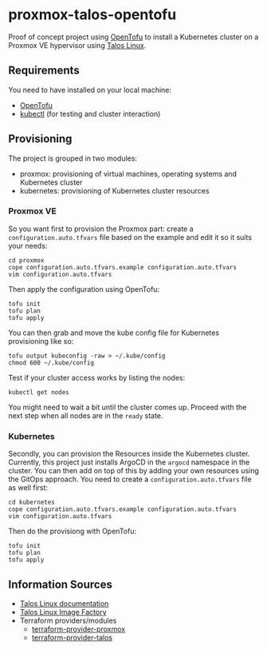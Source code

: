 # proxmox-talos-opentofu
Proof of concept project using [OpenTofu](https://opentofu.org/) to install a Kubernetes cluster on a Proxmox VE
hypervisor using [Talos Linux](https://www.talos.dev/).

## Requirements
You need to have installed on your local machine:
* [OpenTofu](https://opentofu.org/)
* [kubectl](https://kubernetes.io/docs/reference/kubectl/) (for testing and cluster interaction)

## Provisioning
The project is grouped in two modules:
* proxmox: provisioning of virtual machines, operating systems and Kubernetes cluster
* kubernetes: provisioning of Kubernetes cluster resources

### Proxmox VE
So you want first to provision the Proxmox part: create a `configuration.auto.tfvars` file based on the example and
edit it so it suits your needs:
```shell
cd proxmox
cope configuration.auto.tfvars.example configuration.auto.tfvars
vim configuration.auto.tfvars
```
Then apply the configuration using OpenTofu:
```shell
tofu init
tofu plan
tofu apply
```
You can then grab and move the kube config file for Kubernetes provisioning like so:
```shell
tofu output kubeconfig -raw > ~/.kube/config
chmod 600 ~/.kube/config
```
Test if your cluster access works by listing the nodes:
```shell
kubectl get nodes
```
You might need to wait a bit until the cluster comes up. Proceed with the next step when all nodes are in the `ready`
state.

### Kubernetes
Secondly, you can provision the Resources inside the Kubernetes cluster. Currently, this project just installs
ArgoCD in the `argocd` namespace in the cluster. You can then add on top of this by adding your own resources 
using the GitOps approach.
You need to create a `configuration.auto.tfvars` file as well first:
```shell
cd kubernetes
cope configuration.auto.tfvars.example configuration.auto.tfvars
vim configuration.auto.tfvars
```
Then do the provisiong with OpenTofu:
```shell
tofu init
tofu plan
tofu apply
```

## Information Sources
* [Talos Linux documentation](https://www.talos.dev/v1.8/)
* [Talos Linux Image Factory](https://factory.talos.dev/)
* Terraform providers/modules
  * [terraform-provider-proxmox](https://github.com/Telmate/terraform-provider-proxmox)
  * [terraform-provider-talos](https://github.com/siderolabs/terraform-provider-talos)
